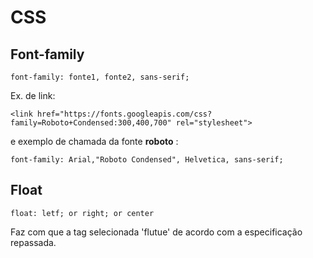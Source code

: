 # CSS
## Font-family

```
font-family: fonte1, fonte2, sans-serif;
```
Ex. de link: 

```
<link href="https://fonts.googleapis.com/css?family=Roboto+Condensed:300,400,700" rel="stylesheet">
```

e exemplo de chamada da fonte **roboto** :

```
font-family: Arial,"Roboto Condensed", Helvetica, sans-serif;
```

## Float

```
float: letf; or right; or center
```

Faz com que a tag selecionada 'flutue' de acordo com a especificação repassada.
